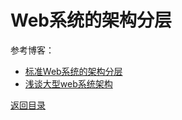# Web系统的架构分层

参考博客：  
* [标准Web系统的架构分层](http://blog.csdn.net/yinwenjie/article/details/46480485)
* [浅谈大型web系统架构](http://blog.csdn.net/dinglang_2009/article/details/6863697)

[返回目录](https://github.com/MulticsYin/MulticsDevOps)
